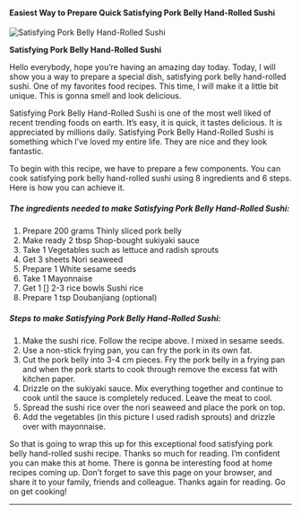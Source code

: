             

#### Easiest Way to Prepare Quick Satisfying Pork Belly Hand-Rolled Sushi

![Satisfying Pork Belly Hand-Rolled Sushi](https://img-global.cpcdn.com/recipes/5858614838296576/751x532cq70/satisfying-pork-belly-hand-rolled-sushi-recipe-main-photo.jpg)

**Satisfying Pork Belly Hand-Rolled Sushi**

Hello everybody, hope you’re having an amazing day today. Today, I will show you a way to prepare a special dish, satisfying pork belly hand-rolled sushi. One of my favorites food recipes. This time, I will make it a little bit unique. This is gonna smell and look delicious.

Satisfying Pork Belly Hand-Rolled Sushi is one of the most well liked of recent trending foods on earth. It’s easy, it is quick, it tastes delicious. It is appreciated by millions daily. Satisfying Pork Belly Hand-Rolled Sushi is something which I’ve loved my entire life. They are nice and they look fantastic.

To begin with this recipe, we have to prepare a few components. You can cook satisfying pork belly hand-rolled sushi using 8 ingredients and 6 steps. Here is how you can achieve it.

##### The ingredients needed to make Satisfying Pork Belly Hand-Rolled Sushi:

1.  Prepare 200 grams Thinly sliced pork belly
2.  Make ready 2 tbsp Shop-bought sukiyaki sauce
3.  Take 1 Vegetables such as lettuce and radish sprouts
4.  Get 3 sheets Nori seaweed
5.  Prepare 1 White sesame seeds
6.  Take 1 Mayonnaise
7.  Get 1 \[\] 2-3 rice bowls Sushi rice
8.  Prepare 1 tsp Doubanjiang (optional)

##### Steps to make Satisfying Pork Belly Hand-Rolled Sushi:

1.  Make the sushi rice. Follow the recipe above. I mixed in sesame seeds.
2.  Use a non-stick frying pan, you can fry the pork in its own fat.
3.  Cut the pork belly into 3-4 cm pieces. Fry the pork belly in a frying pan and when the pork starts to cook through remove the excess fat with kitchen paper.
4.  Drizzle on the sukiyaki sauce. Mix everything together and continue to cook until the sauce is completely reduced. Leave the meat to cool.
5.  Spread the sushi rice over the nori seaweed and place the pork on top.
6.  Add the vegetables (in this picture I used radish sprouts) and drizzle over with mayonnaise.

So that is going to wrap this up for this exceptional food satisfying pork belly hand-rolled sushi recipe. Thanks so much for reading. I’m confident you can make this at home. There is gonna be interesting food at home recipes coming up. Don’t forget to save this page on your browser, and share it to your family, friends and colleague. Thanks again for reading. Go on get cooking!

* * *